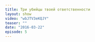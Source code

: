 ```yaml
---
title: Три убийцы твоей ответственности
layout: show
video: "wbJTV3eKQJY"
teaser: ""
date: "2016-03-22"
episode: 5
---
```

